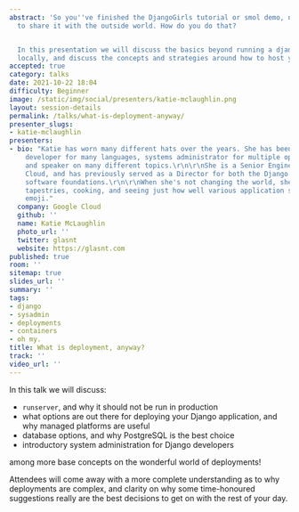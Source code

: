 ```yaml
---
abstract: 'So you''ve finished the DjangoGirls tutorial or smol demo, now you want
  to share it with the outside world. How do you do that?


  In this presentation we will discuss the basics beyond running a django project
  locally, and discuss the concepts and strategies around how to host your project.'
accepted: true
category: talks
date: 2021-10-22 18:04
difficulty: Beginner
image: /static/img/social/presenters/katie-mclaughlin.png
layout: session-details
permalink: /talks/what-is-deployment-anyway/
presenter_slugs:
- katie-mclaughlin
presenters:
- bio: "Katie has worn many different hats over the years. She has been a software
    developer for many languages, systems administrator for multiple operating systems,
    and speaker on many different topics.\r\n\r\nShe is a Senior Engineer at Google
    Cloud, and has previously served as a Director for both the Django and Python
    software foundations.\r\n\r\nWhen she's not changing the world, she enjoys making
    tapestries, cooking, and seeing just how well various application stacks handle
    emoji."
  company: Google Cloud
  github: ''
  name: Katie McLaughlin
  photo_url: ''
  twitter: glasnt
  website: https://glasnt.com
published: true
room: ''
sitemap: true
slides_url: ''
summary: ''
tags:
- django
- sysadmin
- deployments
- containers
- oh my.
title: What is deployment, anyway?
track: ''
video_url: ''
---
```


In this talk we will discuss: 

* `runserver`, and why it should not be run in production
* what options are out there for deploying your Django application, and why managed platforms are useful
* database options, and why PostgreSQL is the best choice
* introductory system administration for Django developers

among more base concepts on the wonderful world of deployments!

Attendees will come away with a more complete understanding as to why deployments are complex, and clarity on why some time-honoured suggestions really are the best decisions to get on with the rest of your day.